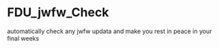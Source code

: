 # FDU_jwfw_Check
automatically check any jwfw updata and make you rest in peace in your final weeks
